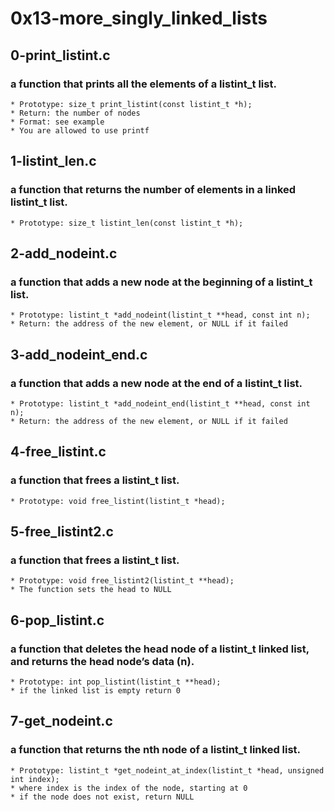 # 0x13-more_singly_linked_lists
## 0-print_listint.c
###  a function that prints all the elements of a listint_t list.
	* Prototype: size_t print_listint(const listint_t *h);
	* Return: the number of nodes
	* Format: see example
	* You are allowed to use printf

## 1-listint_len.c
### a function that returns the number of elements in a linked listint_t list.
	* Prototype: size_t listint_len(const listint_t *h);

## 2-add_nodeint.c
### a function that adds a new node at the beginning of a listint_t list.
	* Prototype: listint_t *add_nodeint(listint_t **head, const int n);
	* Return: the address of the new element, or NULL if it failed

## 3-add_nodeint_end.c
### a function that adds a new node at the end of a listint_t list.
	* Prototype: listint_t *add_nodeint_end(listint_t **head, const int n);
	* Return: the address of the new element, or NULL if it failed
## 4-free_listint.c
### a function that frees a listint_t list.
	* Prototype: void free_listint(listint_t *head);
## 5-free_listint2.c
### a function that frees a listint_t list.
	* Prototype: void free_listint2(listint_t **head);
	* The function sets the head to NULL
## 6-pop_listint.c
### a function that deletes the head node of a listint_t linked list, and returns the head node’s data (n).
	* Prototype: int pop_listint(listint_t **head);
	* if the linked list is empty return 0
## 7-get_nodeint.c
### a function that returns the nth node of a listint_t linked list.
	* Prototype: listint_t *get_nodeint_at_index(listint_t *head, unsigned int index);
	* where index is the index of the node, starting at 0
	* if the node does not exist, return NULL
